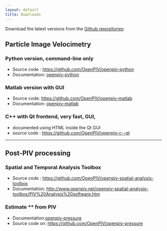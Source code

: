 ```yaml
---
layout: default
title: Downloads 
---
```


Download the latest versions from the [Github repositories](http://github.com/openpiv):


## Particle Image Velocimetry 

### Python version, command-line only
* Source code : <https://github.com/OpenPIV/openpiv-python>
* Documentation:  [openpiv-python] 

### Matlab version with GUI 
* Source code: <https://github.com/OpenPIV/openpiv-matlab>
* Documentation:  [openpiv-matlab]
		
		
### C++ with Qt frontend, very fast, GUI, 
* documented using HTML inside the Qt GUI
* source code : <https://github.com/OpenPIV/openpiv-c--qt>

-----

## Post-PIV processing
		
### Spatial and Temporal Analysis Toolbox
* Source code : <https://github.com/OpenPIV/openpiv-spatial-analysis-toolbox>
* Documentation: <http://www.openpiv.net/openpiv-spatial-analysis-toolbox/PIV%20Analysis%20software.htm>

### Estimate ** from PIV
* Documentation:[openpiv-pressure]
* Source code on: <https://github.com/OpenPIV/openpiv-pressure>


[openpiv-matlab]: http://www.openpiv.net/openpiv-matlab
[openpiv-python]: http://openpiv.readthedocs.org/
[openpiv-pressure]: http://www.openpiv.net/openpiv-pressure
